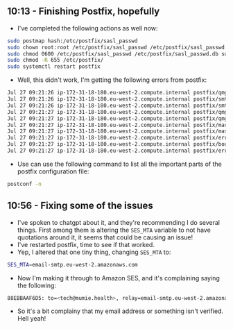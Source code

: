## 10:13 - Finishing Postfix, hopefully
- I've completed the following actions as well now:
```sh
sudo postmap hash:/etc/postfix/sasl_passwd
sudo chown root:root /etc/postfix/sasl_passwd /etc/postfix/sasl_passwd.db
sudo chmod 0600 /etc/postfix/sasl_passwd /etc/postfix/sasl_passwd.db sudo chown -R root:root /etc/postfix/
sudo chmod -R 655 /etc/postfix/
sudo systemctl restart postfix
```
- Well, this didn't work, I'm getting the following errors from postfix:
```sh
Jul 27 09:21:26 ip-172-31-18-180.eu-west-2.compute.internal postfix/qmgr[698748]: 51ED4AAF6D5: from=<apache@ip-172-31-18-180.eu-west-2.compute.internal>, size=13955, nrcpt=1 (queue active)
Jul 27 09:21:26 ip-172-31-18-180.eu-west-2.compute.internal postfix/smtp[699173]: warning: /etc/postfix/dynamicmaps.cf: file is owned or writable by non-root users -- skipping this file
Jul 27 09:21:26 ip-172-31-18-180.eu-west-2.compute.internal postfix/smtp[699173]: fatal: valid hostname or network address required in server description: ["email-smtp.eu-west-2.amazonaws.com"]:587
Jul 27 09:21:27 ip-172-31-18-180.eu-west-2.compute.internal postfix/qmgr[698748]: warning: private/smtp socket: malformed response
Jul 27 09:21:27 ip-172-31-18-180.eu-west-2.compute.internal postfix/qmgr[698748]: warning: transport smtp failure -- see a previous warning/fatal/panic logfile record for the problem description
Jul 27 09:21:27 ip-172-31-18-180.eu-west-2.compute.internal postfix/master[698746]: warning: process /usr/libexec/postfix/smtp pid 699173 exit status 1
Jul 27 09:21:27 ip-172-31-18-180.eu-west-2.compute.internal postfix/master[698746]: warning: /usr/libexec/postfix/smtp: bad command startup -- throttling
Jul 27 09:21:27 ip-172-31-18-180.eu-west-2.compute.internal postfix/error[699174]: warning: /etc/postfix/dynamicmaps.cf: file is owned or writable by non-root users -- skipping this file
Jul 27 09:21:27 ip-172-31-18-180.eu-west-2.compute.internal postfix/bounce[699175]: warning: /etc/postfix/dynamicmaps.cf: file is owned or writable by non-root users -- skipping this file
Jul 27 09:21:27 ip-172-31-18-180.eu-west-2.compute.internal postfix/error[699174]: 51ED4AAF6D5: to=<c.skelland@protonmail.com>, relay=none, delay=1.2, delays=0.02/1.1/0/0.02, dsn=4.3.0, status=deferred (unknown mail transport error)
```
- Use can use the following command to list all the important parts of the postfix configuration file:
```sh
postconf -n
```

## 10:56 - Fixing some of the issues 
- I've spoken to chatgpt about it, and they're recommending I do several things. First among them is altering the `SES_MTA` variable to not have quotations around it, it seems that could be causing an issue!
- I've restarted postfix, time to see if that worked.
- Yep, I altered that one tiny thing, changing `SES_MTA` to:
```sh
SES_MTA=email-smtp.eu-west-2.amazonaws.com
```
- Now I'm making it through to Amazon SES, and it's complaining saying the following:
```sh
88EBBAAF6D5: to=<tech@mumie.health>, relay=email-smtp.eu-west-2.amazonaws.com[3.11.252.235]:587, delay=0.12, delays=0.01/0/0.03/0.09, dsn=5.0.0, status=bounced (host email-smtp.eu-west-2.amazonaws.est-2.amazonaws.com[3.11.252.235]:587, delay=0.12, delays=0.01/0/0.03/0.09, dsn=5.0.0, status=bounced (host email-smtp.eu-west-2.amazonaws.com[3.11.252.235] said: 554 Message rejected: Email address is not verified. The following identities failed the check in region EU-WEST-2: Mumie <hello@mumie.health>, apache@ip-172-31-18-180.eu-west-2.compute.internal (in reply to end of DATA command))
```
- So it's a bit complainy that my email address or something isn't verified. Hell yeah!